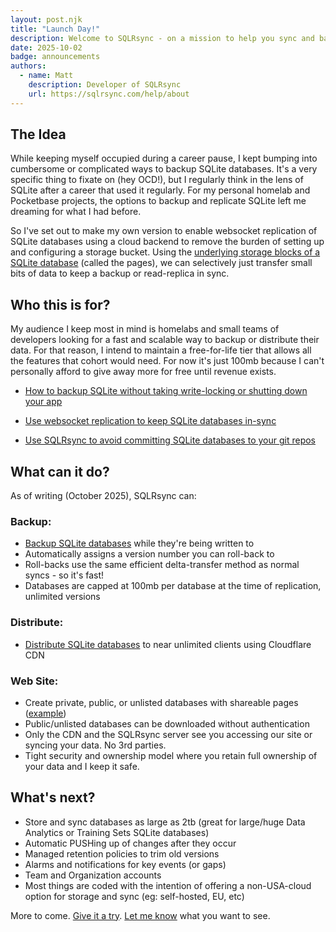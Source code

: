 ```yaml
---
layout: post.njk
title: "Launch Day!"
description: Welcome to SQLRsync - on a mission to help you sync and backup your SQLite databases.
date: 2025-10-02
badge: announcements
authors:
  - name: Matt
    description: Developer of SQLRsync
    url: https://sqlrsync.com/help/about
---
```


## The Idea

While keeping myself occupied during a career pause, I kept bumping into cumbersome or complicated ways to backup SQLite databases. It's a very specific thing to fixate on (hey OCD!), but I regularly think in the lens of SQLite after a career that used it regularly. For my personal homelab and Pocketbase projects, the options to backup and replicate SQLite left me dreaming for what I had before.

So I've set out to make my own version to enable websocket replication of SQLite databases using a cloud backend to remove the burden of setting up and configuring a storage bucket. Using the [underlying storage blocks of a SQLite database](https://www.sqlite.org/fileformat.html) (called the pages), we can selectively just transfer small bits of data to keep a backup or read-replica in sync.

## Who this is for?

My audience I keep most in mind is homelabs and small teams of developers looking for a fast and scalable way to backup or distribute their data. For that reason, I intend to maintain a free-for-life tier that allows all the features that cohort would need. For now it's just 100mb because I can't personally afford to give away more for free until revenue exists.

- [How to backup SQLite without taking write-locking or shutting down your app](/help/use-cases/backup)

- [Use websocket replication to keep SQLite databases in-sync](/help/use-cases/distribute)

- [Use SQLRsync to avoid committing SQLite databases to your git repos](/help/use-cases/sqlite-in-git)

## What can it do?

As of writing (October 2025), SQLRsync can:

### Backup:

- [Backup SQLite databases](/help/use-cases/backup) while they're being written to
- Automatically assigns a version number you can roll-back to
- Roll-backs use the same efficient delta-transfer method as normal syncs - so it's fast!
- Databases are capped at 100mb per database at the time of replication, unlimited versions

### Distribute:

- [Distribute SQLite databases](/help/use-cases/distribute) to near unlimited clients using Cloudflare CDN

### Web Site:

- Create private, public, or unlisted databases with shareable pages ([example](https://sqlrsync.com/usgs.gov/earthquakes.db))
- Public/unlisted databases can be downloaded without authentication
- Only the CDN and the SQLRsync server see you accessing our site or syncing your data. No 3rd parties.
- Tight security and ownership model where you retain full ownership of your data and I keep it safe.

## What's next?

- Store and sync databases as large as 2tb (great for large/huge Data Analytics or Training Sets SQLite databases)
- Automatic PUSHing up of changes after they occur
- Managed retention policies to trim old versions
- Alarms and notifications for key events (or gaps)
- Team and Organization accounts
- Most things are coded with the intention of offering a non-USA-cloud option for storage and sync (eg: self-hosted, EU, etc)

More to come. [Give it a try](/help/use-cases/backup). [Let me know](/help/contact) what you want to see.
